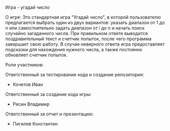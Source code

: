 Игра - угадай число

О игре: Это стандартная игра "Угадай число", в которой пользователю предлагается выбрать один из двух вариантов: указать диапазон от 1 до n или самостоятельно задать диапазон от i до n и начать поиск случайно загаданного числа. При правильном ответе выводится поздравительный текст и счетчик попыток, после чего программа завершает свою работу. В случае неверного ответа игра предоставляет подсказки для нахождения нужного числа, а также постоянно обновляет счетчик попыток.

Роли участников:

Ответственный за тестирование кода и создание репозитория:
- Кочетов Иван

Ответственный за создание кода игры:
- Рясин Владимир

Ответственный за отчет и презентацию:
- Пигилев Константин
